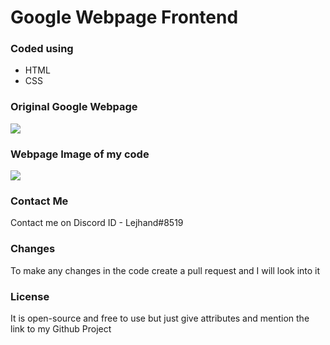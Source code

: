 # Google Webpage Frontend
### Coded using 
- HTML
- CSS

### Original Google Webpage
![](https://cdn.discordapp.com/attachments/676775305746317313/1094178534584496249/image.png)

### Webpage Image of my code
![](https://cdn.discordapp.com/attachments/676775305746317313/1094178579102830662/image.png)

### Contact Me
Contact me on Discord ID - Lejhand#8519 

### Changes
To make any changes in the code create a pull request and I will look into it

### License
It is open-source and free to use but just give attributes and mention the link to my Github Project
